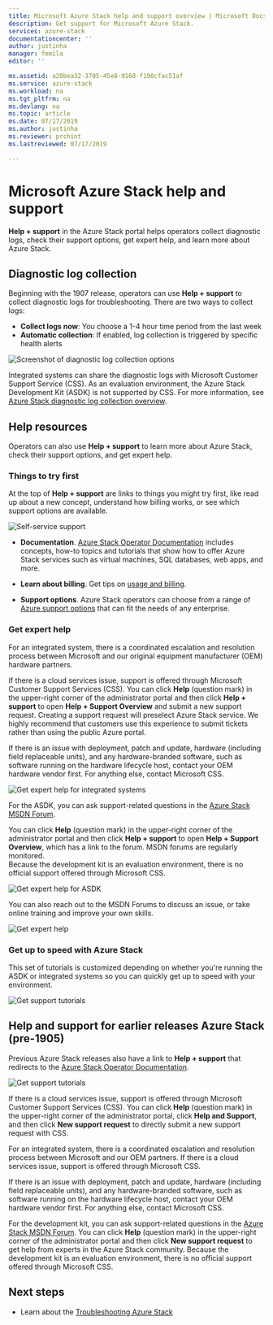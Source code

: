 ```yaml
---
title: Microsoft Azure Stack help and support overview | Microsoft Docs
description: Get support for Microsoft Azure Stack.
services: azure-stack
documentationcenter: ''
author: justinha
manager: femila
editor: ''

ms.assetid: a20bea32-3705-45e8-9168-f198cfac51af
ms.service: azure-stack
ms.workload: na
ms.tgt_pltfrm: na
ms.devlang: na
ms.topic: article
ms.date: 07/17/2019
ms.author: justinha
ms.reviewer: prchint
ms.lastreviewed: 07/17/2019

---
```

# Microsoft Azure Stack help and support

**Help + support** in the Azure Stack portal helps operators collect diagnostic logs, check their support options, get expert help, and learn more about Azure Stack. 

## Diagnostic log collection

Beginning with the 1907 release, operators can use **Help + support** to collect diagnostic logs for troubleshooting. There are two ways to collect logs:

- **Collect logs now**: You choose a 1-4 hour time period from the last week
- **Automatic collection**: If enabled, log collection is triggered by specific health alerts 

![Screenshot of diagnostic log collection options](media/azure-stack-automatic-log-collection/azure-stack-log-collection-overview.png)

Integrated systems can share the diagnostic logs with Microsoft Customer Support Service (CSS). As an evaluation environment, the Azure Stack Development Kit (ASDK) is not supported by CSS. For more information, see [Azure Stack diagnostic log collection overview](azure-stack-diagnostic-log-collection-overview.md).

## Help resources 

Operators can also use **Help + support** to learn more about Azure Stack, check their support options, and get expert help. 

### Things to try first

At the top of **Help + support** are links to things you might try first, like read up about a new concept, understand how billing works, or see which support options are available. 

![Self-service support](media/azure-stack-help-and-support/get-support-tiles.png)

- **Documentation**. [Azure Stack Operator Documentation](index.yml) includes concepts, how-to topics and tutorials that show how to offer Azure Stack services such as virtual machines, SQL databases, web apps, and more. 

- **Learn about billing**. Get tips on [usage and billing](azure-stack-billing-and-chargeback.md).

- **Support options**. Azure Stack operators can choose from a range of [Azure support options](https://aka.ms/azstacksupport) that can fit the needs of any enterprise. 

### Get expert help 

For an integrated system, there is a coordinated escalation and resolution process between Microsoft and our original equipment manufacturer (OEM) hardware partners.

If there is a cloud services issue, support is offered through Microsoft Customer Support Services (CSS). 
You can click **Help** (question mark) in the upper-right corner of the administrator portal and then click **Help + support** to open **Help + Support Overview** and submit a new support request. Creating a support request will preselect Azure Stack service. We highly recommend that customers use this experience to submit tickets rather than using the public Azure portal. 

If there is an issue with deployment, patch and update, hardware (including field replaceable units), and any hardware-branded software, such as software running on the hardware lifecycle host, contact your OEM hardware vendor first. 
For anything else, contact Microsoft CSS.

![Get expert help for integrated systems](media/azure-stack-help-and-support/get-support-integrated.png)

For the ASDK, you can ask support-related questions in the [Azure Stack MSDN Forum](https://social.msdn.microsoft.com/Forums/azure/home?forum=azurestack). 

You can click **Help** (question mark) in the upper-right corner of the administrator portal and then click **Help + support** to open **Help + Support Overview**, which has a link to the forum. 
MSDN forums are regularly monitored.  
Because the development kit is an evaluation environment, there is no official support offered through Microsoft CSS.

![Get expert help for ASDK](media/azure-stack-help-and-support/get-support-asdk.png)

You can also reach out to the MSDN Forums to discuss an issue, or take online training and improve your own skills. 

![Get expert help](media/azure-stack-help-and-support/get-support-cards.png)

### Get up to speed with Azure Stack

This set of tutorials is customized depending on whether you're running the ASDK or integrated systems so you can quickly get up to speed with your environment. 

![Get support tutorials](media/azure-stack-help-and-support/get-support-tutorials.png)

## Help and support for earlier releases Azure Stack (pre-1905)

Previous Azure Stack releases also have a link to **Help + support** that redirects to the [Azure Stack Operator Documentation](https://aka.ms/adminportaldocs).

![Get support tutorials](media/azure-stack-help-and-support/get-support-previous.png)

If there is a cloud services issue, support is offered through Microsoft Customer Support Services (CSS). 
You can click **Help** (question mark) in the upper-right corner of the administrator portal, click **Help and Support**, and then click **New support request** to directly submit a new support request with CSS.

For an integrated system, there is a coordinated escalation and resolution process between Microsoft and our OEM partners. 
If there is a cloud services issue, support is offered through Microsoft CSS. 

If there is an issue with deployment, patch and update, hardware (including field replaceable units), and any hardware-branded software, such as software running on the hardware lifecycle host, contact your OEM hardware vendor first. 
For anything else, contact Microsoft CSS.

For the development kit, you can ask support-related questions in the [Azure Stack MSDN Forum](https://social.msdn.microsoft.com/Forums/azure/home?forum=azurestack). 
You can click **Help** (question mark) in the upper-right corner of the administrator portal and then click **New support request** to get help from experts in the Azure Stack community.
Because the development kit is an evaluation environment, there is no official support offered through Microsoft CSS.

## Next steps

- Learn about the [Troubleshooting Azure Stack](azure-stack-troubleshooting.md)